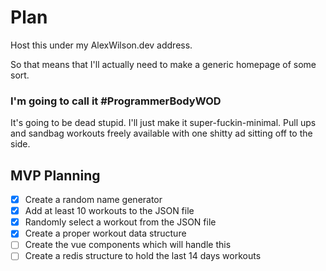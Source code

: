 # Plan

Host this under my AlexWilson.dev address.

So that means that I'll actually need to make a generic homepage of some sort.


### I'm going to call it #ProgrammerBodyWOD

It's going to be dead stupid.  I'll just make it super-fuckin-minimal.  Pull ups and sandbag workouts freely available with one shitty ad sitting off to the side.






## MVP Planning

- [x] Create a random name generator
- [x] Add at least 10 workouts to the JSON file
- [x] Randomly select a workout from the JSON file
- [x] Create a proper workout data structure
- [ ] Create the vue components which will handle this
- [ ] Create a redis structure to hold the last 14 days workouts